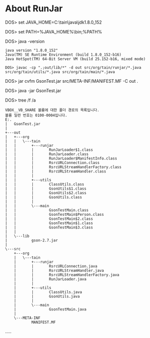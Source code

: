 # About RunJar

DOS> set JAVA_HOME=C:\tain\java\jdk1.8.0_152

DOS> set PATH=%JAVA_HOME%\bin;%PATH%

DOS> java -version

    java version "1.8.0_152"
    Java(TM) SE Runtime Environment (build 1.8.0_152-b16)
    Java HotSpot(TM) 64-Bit Server VM (build 25.152-b16, mixed mode)

    DOS> javac -cp ".;out/lib/*" -d out src/org/tain/runjar/*.java src/org/tain/utils/*.java src/org/tain/main/*.java

DOS> jar cvfm GsonTest.jar src/META-INF/MANIFEST.MF -C out .

DOS> java -jar GsonTest.jar

DOS> tree /f /a

    VBOX__VB_SHARE 볼륨에 대한 폴더 경로의 목록입니다.
    볼륨 일련 번호는 0100-0004입니다.
    E:.
    |   GsonTest.jar
    |
    +---out
    |   +---org
    |   |   \---tain
    |   |       +---runjar
    |   |       |       RunJarLoader$1.class
    |   |       |       RunJarLoader.class
    |   |       |       RunJarLoader$ManifestInfo.class
    |   |       |       RsrcURLConnection.class
    |   |       |       RsrcURLStreamHandlerFactory.class
    |   |       |       RsrcURLStreamHandler.class
    |   |       |
    |   |       +---utils
    |   |       |       ClassUtils.class
    |   |       |       GsonUtils$1.class
    |   |       |       GsonUtils$2.class
    |   |       |       GsonUtils.class
    |   |       |
    |   |       \---main
    |   |               GsonTestMain.class
    |   |               GsonTestMain$Person.class
    |   |               GsonTestMain$2.class
    |   |               GsonTestMain$1.class
    |   |               GsonTestMain$3.class
    |   |
    |   \---lib
    |           gson-2.7.jar
    |
    \---src
        +---org
        |   \---tain
        |       +---runjar
        |       |       RsrcURLConnection.java
        |       |       RsrcURLStreamHandler.java
        |       |       RsrcURLStreamHandlerFactory.java
        |       |       RunJarLoader.java
        |       |
        |       +---utils
        |       |       ClassUtils.java
        |       |       GsonUtils.java
        |       |
        |       \---main
        |               GsonTestMain.java
        |
        \---META-INF
                MANIFEST.MF

.....
